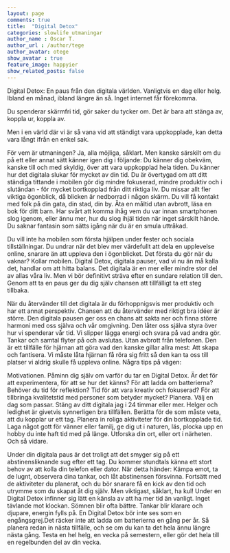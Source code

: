 ```yaml
---
layout: page
comments: true
title:  "Digital Detox"
categories: slowlife utmaningar
author_name : Oscar T.
author_url : /author/tege
author_avatar: otege
show_avatar : true
feature_image: happyier
show_related_posts: false
---
```


Digital Detox: En paus från den digitala världen. 
Vanligtvis en dag eller helg. Ibland en månad, ibland längre än så. Inget internet får förekomma.

Du spenderar skärmfri tid, gör saker du tycker om. Det är bara att stänga av, koppla ur, koppla av. 

Men i en värld där vi är så vana vid att ständigt vara uppkopplade, kan detta vara långt ifrån en enkel sak.

För vem är utmaningen? Ja, alla möjliga, såklart. Men kanske särskilt om du på ett eller annat sätt känner igen dig i följande:
Du känner dig obekväm, kanske till och med skyldig, över att vara uppkopplad hela tiden. Du känner hur det digitala slukar för mycket
av din tid. Du är övertygad om att ditt ständiga tittande i mobilen gör dig mindre fokuserad, mindre produktiv och i slutändan - för 
mycket bortkopplad från ditt riktiga liv. Du missar allt fler viktiga ögonblick, då blicken är nedborrad i någon skärm.
Du vill få kontakt med folk på din gata, din stad, din by. Äta en måltid utan avbrott, läsa en bok för ditt barn. Har svårt att komma 
ihåg vem du var innan smartphonen slog igenom, eller ännu mer, hur du slog ihjäl tiden när inget särskilt hände. Du saknar fantasin 
som sätts igång när du är en smula uttråkad.

Du vill inte ha mobilen som första hjälpen under fester och sociala tillställningar. Du undrar när det blev mer värdefullt att dela 
en upplevelse online, snarare än att uppleva den i ögonblicket. Det första du gör när du vaknar? Kollar mobilen.
Digital Detox, digitala pauser, vad vi nu än må kalla det, handlar om att hitta balans. Det digitala är en mer eller mindre stor del 
av allas våra liv. Men vi bör definitivt sträva efter en sundare relation till den. Genom att ta en paus ger du dig själv chansen att 
tillfälligt ta ett steg tillbaka.

När du återvänder till det digitala är du förhoppnigsvis mer produktiv och har ett annat perspektiv. Chansen att du återvänder med 
riktigt bra idéer är större.
Den digitala pausen ger oss en chans att sakta ner och finna större harmoni med oss själva och vår omgivning. Den låter oss själva 
styra över hur vi spenderar vår tid. Vi slipper lägga energi och svara på vad andra gör. Tankar och samtal flyter på och avslutas. 
Utan avbrott från telefonen.
Den är ett tillfälle för hjärnan att göra vad den kanske gillar allra mest: Att skapa och fantisera. Vi måste låta hjärnan få röra 
sig fritt så den kan ta oss till platser vi aldrig skulle få uppleva online.
Några tips på vägen:

Motivationen. Påminn dig själv om varför du tar en Digital Detox. Är det för att experimentera, för att se hur det känns? 
För att ladda om batterierna? Behöver du tid för reflektion? Tid för att vara kreativ och fokuserad? För att tillbringa 
kvalitetstid med personer som betyder mycket?
Planera. Välj en dag som passar. Stäng av ditt digitala jag i 24 timmar eller mer. Helger och ledighet är givetvis synnerligen 
bra tillfällen. Berätta för de som måste veta, att du kopplar ur ett tag. Planera in roliga aktiviteter för din bortkopplade tid. 
Laga något gott för vänner eller familj, ge dig ut i naturen, läs, plocka upp en hobby du inte haft tid med på länge. Utforska din 
ort, eller ort i närheten. Och så vidare.

Under din digitala paus är det troligt att det smyger sig på ett abstinensliknande sug efter ett tag. Du kommer stundtals känna ett 
stort behov av att kolla din telefon eller dator. När detta händer: Kämpa emot, ta de lugnt, observera dina tankar, och låt abstinensen 
försvinna. Fortsätt med de aktiviteter du planerat, och du bör snarare få en kick av den tid och utrymme som du skapat åt dig själv.
Men viktigast, såklart, ha kul! Under en Digital Detox infinner sig lätt en känsla av att ha mer tid än vanligt. Inget tävlande mot 
klockan. Sömnen blir ofta bättre. Tankar blir klarare och djupare, energin fylls på.
En Digital Detox bör inte ses som en engångsgrej.Det räcker inte att ladda om batterierna en gång per år. Så planera redan in nästa 
tillfälle, och se om du kan ta det hela ännu längre nästa gång. Testa en hel helg, en vecka på semestern, eller gör det hela till 
en regelbunden del av din vecka.
